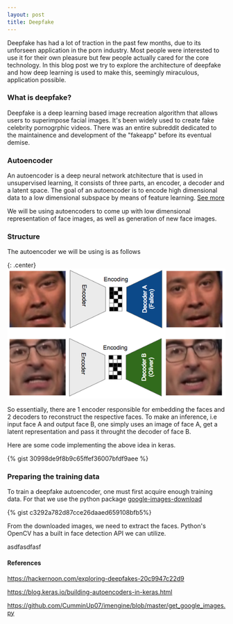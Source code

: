 ```yaml
---
layout: post
title: Deepfake
---
```


Deepfake has had a lot of traction in the past few months, due to its unforseen application in the porn industry. Most people were interested to use it for their own pleasure but few people actually cared for the core technology. In this blog post we try to explore the architecture of deepfake and how deep learning is used to make this, seemingly miraculous, application possible.

### What is deepfake?
Deepfake is a deep learning based image recreation algorithm that allows users to superimpose facial images. It's been widely used to create fake celebrity pornogrphic videos. There was an entire subreddit dedicated to the maintainence and development of the "fakeapp" before its eventual demise. 

### Autoencoder
An autoencoder is a deep neural network atchitecture that is used in unsupervised learning, it consists of three parts, an encoder, a decoder and a latent space. The goal of an autoencoder is to encode high dimensional data to a low dimensional subspace by means of feature learning. [See more](/2018/04/17/autoencoder/)

We will be using autoencoders to come up with low dimensional representation of face images, as well as generation of new face images.

### Structure 

The autoencoder we will be using is as follows

{: .center}
![Desktop preview](/assets/images/oliver_falon.png)


So essentially, there are 1 encoder responsible for embedding the faces and 2 decoders to reconstruct the respective faces. To make an inference, i.e input face A and output face B, one simply uses an image of face A, get a latent representation and pass it throught the decoder of face B. 

Here are some code implementing the above idea in keras.

{% gist 30998de9f8b9c65ffef36007bfdf9aee %}


### Preparing the training data

To train a deepfake autoencoder, one must first acquire enough training data. For that we use the python package [google-images-download](https://github.com/hardikvasa/google-images-download)

{% gist c3292a782d87cce26daaed659108bfb5%}

From the downloaded images, we need to extract the faces. Python's OpenCV has a built in face detection API we can utilize.

asdfasdfasf

#### References
https://hackernoon.com/exploring-deepfakes-20c9947c22d9

https://blog.keras.io/building-autoencoders-in-keras.html

https://github.com/CumminUp07/imengine/blob/master/get_google_images.py